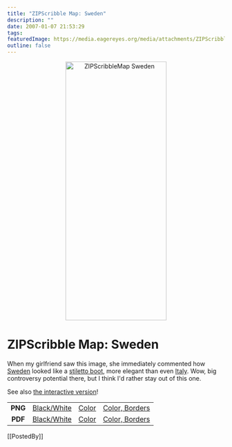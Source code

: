 ```yaml
---
title: "ZIPScribble Map: Sweden"
description: ""
date: 2007-01-07 21:53:29
tags: 
featuredImage: https://media.eagereyes.org/media/attachments/ZIPScribbleMaps/ZIPScribbleMap-Sweden-color-borders.png
outline: false
---
```


<p align="center"><img class="aligncenter" title="ZIPScribbleMap Sweden" src="https://media.eagereyes.org/media/attachments/ZIPScribbleMaps/ZIPScribbleMap-Sweden-color-borders.png" alt="ZIPScribbleMap Sweden" width="234" height="599" border="0" /></p>

# ZIPScribble Map: Sweden

When my girlfriend saw this image, she immediately commented how <a href="http://en.wikipedia.org/wiki/Italy">Sweden</a> looked like a <a href="http://en.wikipedia.org/wiki/Stiletto_heel">stiletto boot</a>, more elegant than even <a href="/Applications/MoreZIPScribbleMaps.html#Italy">Italy</a>. Wow, big controversy potential there, but I think I'd rather stay out of this one.

See also <a href="/zipscribble-maps/interactive-zipscribble-map#SE">the interactive version</a>!

<table width="60%" border="0" align="center">
<tbody>
<tr>
<td align="center"><strong>PNG</strong></td>
<td align="center"><a href="https://media.eagereyes.org/media/attachments/ZIPScribbleMaps/ZIPScribbleMap-Sweden.png" target="_blank" rel="slb_off">Black/White</a></td>
<td align="center"><a href="https://media.eagereyes.org/media/attachments/ZIPScribbleMaps/ZIPScribbleMap-Sweden-color.png" target="_blank" rel="slb_off">Color</a></td>
<td align="center"><a href="https://media.eagereyes.org/media/attachments/ZIPScribbleMaps/ZIPScribbleMap-Sweden-color-borders.png" target="_blank" rel="slb_off">Color, Borders</a></td>
</tr>
<tr>
<td align="center"><strong>PDF</strong></td>
<td align="center"><a href="https://media.eagereyes.org/media/attachments/ZIPScribbleMaps/ZIPScribbleMap-Sweden.pdf" target="_blank">Black/White</a></td>
<td align="center"><a href="https://media.eagereyes.org/media/attachments/ZIPScribbleMaps/ZIPScribbleMap-Sweden-color.pdf" target="_blank">Color </a></td>
<td align="center"><a href="https://media.eagereyes.org/media/attachments/ZIPScribbleMaps/ZIPScribbleMap-Sweden-color-borders.pdf" target="_blank">Color, Borders</a></td>
</tr>
</tbody>
</table>

[[PostedBy]]

